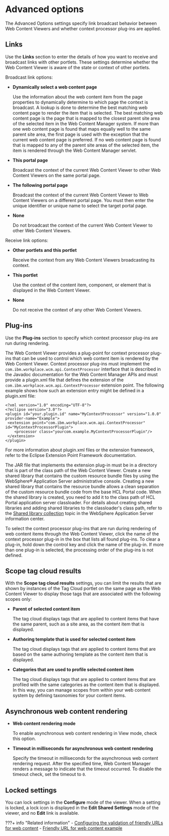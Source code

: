 # Advanced options

The Advanced Options settings specify link broadcast behavior between Web Content Viewers and whether context processor plug-ins are applied.

## Links

Use the **Links** section to enter the details of how you want to receive and broadcast links with other portlets. These settings determine whether the Web Content Viewer is aware of the state or context of other portlets.

Broadcast link options:

-   **Dynamically select a web content page**

    Use the information about the web content item from the page properties to dynamically determine to which page the context is broadcast. A lookup is done to determine the best matching web content page to render the item that is selected. The best matching web content page is the page that is mapped to the closest parent site area of the selected item in the Web Content Manager system. If more than one web content page is found that maps equally well to the same parent site area, the first page is used with the exception that the current web content page is preferred. If no web content page is found that is mapped to any of the parent site areas of the selected item, the item is rendered through the Web Content Manager servlet.

-   **This portal page**

    Broadcast the context of the current Web Content Viewer to other Web Content Viewers on the same portal page.

-   **The following portal page**

    Broadcast the context of the current Web Content Viewer to Web Content Viewers on a different portal page. You must then enter the unique identifier or unique name to select the target portal page.

-   **None**

    Do not broadcast the context of the current Web Content Viewer to other Web Content Viewers.


Receive link options:

-   **Other portlets and this portlet**

    Receive the context from any Web Content Viewers broadcasting its context.

-   **This portlet**

    Use the context of the content item, component, or element that is displayed in the Web Content Viewer.

-   **None**

    Do not receive the context of any other Web Content Viewers.


## Plug-ins

Use the **Plug-ins** section to specify which context processor plug-ins are run during rendering.

The Web Content Viewer provides a plug-point for context processor plug-ins that can be used to control which web content item is rendered by the Web Content Viewer. Context processor plug-ins must implement the `com.ibm.workplace.wcm.api.ContextProcessor` interface that is described in the Javadoc documentation for the Web Content Manager APIs and must provide a plugin.xml file that defines the extension of the `com.ibm.workplace.wcm.api.ContextProcessor` extension point. The following example shows how such an extension entry might be defined in a plugin.xml file:

```
<?xml version="1.0" encoding="UTF-8"?>
<?eclipse version="3.0"?>
<plugin id="your.plugin.id" name="MyContextProcessor" version="1.0.0" provider-name="Example">
 <extension point="com.ibm.workplace.wcm.api.ContextProcessor" id="MyContextProcessorPlugin">
    <processor class="yourcom.example.MyContextProcessorPlugin"/>
 </extension>
</plugin>
```

For more information about plugin.xml files or the extension framework, refer to the Eclipse Extension Point Framework documentation.

The JAR file that implements the extension plug-in must be in a directory that is part of the class path of the Web Content Viewer. Create a new shared library that contains the custom resource bundle files by using the WebSphere® Application Server administrative console. Creating a new shared library that contains the resource bundle allows a clean separation of the custom resource bundle code from the base HCL Portal code. When the shared library is created, you need to add it to the class path of HCL Portal application server classloader. For details about creating shared libraries and adding shared libraries to the classloader's class path, refer to the [Shared library collection](http://publib.boulder.ibm.com/infocenter/wasinfo/v6r1/topic/com.ibm.websphere.base.doc/info/aes/ae/ucws_rsharedlib.html) topic in the WebSphere Application Server information center.

To select the context processor plug-ins that are run during rendering of web content items through the Web Content Viewer, click the name of the context processor plug-in in the box that lists all found plug-ins. To clear a plug-in, hold down the control key and click the name of the plug-in. If more than one plug-in is selected, the processing order of the plug-ins is not defined.

## Scope tag cloud results

With the **Scope tag cloud results** settings, you can limit the results that are shown by instances of the Tag Cloud portlet on the same page as the Web Content Viewer to display those tags that are associated with the following scopes only:

-   **Parent of selected content item**

    The tag cloud displays tags that are applied to content items that have the same parent, such as a site area, as the content item that is displayed.

-   **Authoring template that is used for selected content item**

    The tag cloud displays tags that are applied to content items that are based on the same authoring template as the content item that is displayed.

-   **Categories that are used to profile selected content item**

    The tag cloud displays tags that are applied to content items that are profiled with the same categories as the content item that is displayed. In this way, you can manage scopes from within your web content system by defining taxonomies for your content items.


## Asynchronous web content rendering

-   **Web content rendering mode**

    To enable asynchronous web content rendering in View mode, check this option.

-   **Timeout in milliseconds for asynchronous web content rendering**

    Specify the timeout in milliseconds for the asynchronous web content rendering request. After the specified time, Web Content Manager renders a message to indicate that the timeout occurred. To disable the timeout check, set the timeout to `0`.


## Locked settings

You can lock settings in the **Configure** mode of the viewer. When a setting is locked, a lock icon is displayed in the **Edit Shared Settings** mode of the viewer, and no **Edit** link is available.

???+ info "Related information"
    - [Configuring the validation of friendly URLs for web content](../../../delivering_web_content/deliver_webcontent_on_dx/customizing_content/friendlyurl_wcmviewer/validate_friendlyurl/configure_validate_friendly_urls.md)
    - [Friendly URL for web content example](../../../delivering_web_content/deliver_webcontent_on_dx/customizing_content/friendlyurl_wcmviewer/wcm_config_wcmviewer_friendlyexample.md)

